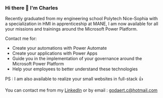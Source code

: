 ### Hi there 👋 I'm Charles

Recently graduated from my engineering school Polytech Nice-Sophia with a specialization in HMI in apprenticeship at MANE, I am now available for all your missions and trainings around the Microsoft Power Platform.

Contact me for:
- Create your automations with Power Automate
- Create your applications with Power Apps
- Guide you in the implementation of your governance around the Microsoft Power Platform
- Help your employees to better understand these technologies

PS : I am also available to realize your small websites in full-stack 👍

You can contact me from my [LinkedIn](https://www.linkedin.com/in/charles-godaert/) or by email : <godaert.c@hotmail.com>
